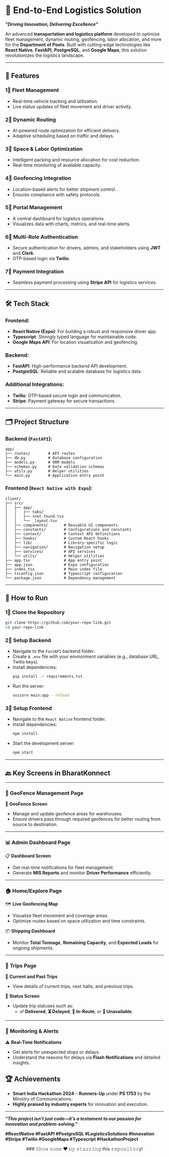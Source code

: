 # 🚀 **End-to-End Logistics Solution**

***"Driving Innovation, Delivering Excellence"***

An advanced **transportation and logistics platform** developed to optimize fleet management, dynamic routing, geofencing, labor allocation, and more for the **Department of Posts**. Built with cutting-edge technologies like **React Native**, **FastAPI**, **PostgreSQL**, and **Google Maps**, this solution revolutionizes the logistics landscape.

---

## 🌟 **Features**

### 1⃣ **Fleet Management**

- Real-time vehicle tracking and utilization.
- Live status updates of fleet movement and driver activity.

### 2⃣ **Dynamic Routing**

- AI-powered route optimization for efficient delivery.
- Adaptive scheduling based on traffic and delays.

### 3⃣ **Space & Labor Optimization**

- Intelligent packing and resource allocation for cost reduction.
- Real-time monitoring of available capacity.

### 4⃣ **Geofencing Integration**

- Location-based alerts for better shipment control.
- Ensures compliance with safety protocols.

### 5⃣ **Portal Management**

- A central dashboard for logistics operations.
- Visualizes data with charts, metrics, and real-time alerts.

### 6⃣ **Multi-Role Authentication**

- Secure authentication for drivers, admins, and stakeholders using **JWT** and **Clerk**.
- OTP-based login via **Twilio**.

### 7⃣ **Payment Integration**

- Seamless payment processing using **Stripe API** for logistics services.

---

## 🛠️ **Tech Stack**

### **Frontend**:

- **React Native (Expo)**: For building a robust and responsive driver app.
- **Typescript**: Strongly typed language for maintainable code.
- **Google Maps API**: For location visualization and geofencing.

### **Backend**:

- **FastAPI**: High-performance backend API development.
- **PostgreSQL**: Reliable and scalable database for logistics data.

### **Additional Integrations**:

- **Twilio**: OTP-based secure login and communication.
- **Stripe**: Payment gateway for secure transactions.

---

## 🗂️ **Project Structure**

### **Backend** (`FastAPI`):

```
app/
├── routes/        # API routes
├── db.py          # Database configuration
├── models.py      # ORM models
├── schemas.py     # Data validation schemas
├── utils.py       # Helper utilities
└── main.py        # Application entry point
```

### **Frontend** (`React Native with Expo`):

```
client/
├── src/
│   ├── app/
│   │   ├── tabs/        
│   │   ├── +not-found.tsx
│   │   └── _layout.tsx
│   ├── components/       # Reusable UI components
│   ├── constants/        # Configurations and constants
│   ├── context/          # Context API definitions
│   ├── hooks/            # Custom React hooks
│   ├── lib/              # Library-specific logic
│   ├── navigation/       # Navigation setup
│   ├── services/         # API services
│   └── utils/            # Helper utilities
├── app.tsx               # App entry point
├── app.json              # Expo configuration
├── index.tsx             # Main index file
├── tsconfig.json         # Typescript configuration
└── package.json          # Dependency management
```

---

## 🚀 **How to Run**

### 1⃣ **Clone the Repository**

```bash
git clone https://github.com/your-repo-link.git
cd your-repo-link
```

### 2⃣ **Setup Backend**

- Navigate to the `FastAPI` backend folder.
- Create a `.env` file with your environment variables (e.g., database URL, Twilio keys).
- Install dependencies:
  ```bash
  pip install -r requirements.txt
  ```
- Run the server:
  ```bash
  uvicorn main:app --reload
  ```

### 3⃣ **Setup Frontend**

- Navigate to the `React Native` frontend folder.
- Install dependencies:
  ```bash
  npm install
  ```
- Start the development server:
  ```bash
  npm start
  ```

---

## 🔙 **Key Screens in BharatKonnect**

---

### 🛃️ **GeoFence Management Page**  
📍 **GeoFence Screen**  
- Manage and update geofence areas for warehouses.  
- Ensure drivers pass through required geofences for better routing from source to destination.  

---

### 📊 **Admin Dashboard Page**  
📋 **Dashboard Screen**  
- Get real-time notifications for fleet management.  
- Generate **MIS Reports** and monitor **Driver Performance** efficiently.  

---

### 🏠 **Home/Explore Page**  
🗺️ **Live Geofencing Map**  
- Visualize fleet movement and coverage areas.  
- Optimize routes based on space utilization and time constraints.  

📦 **Shipping Dashboard**  
- Monitor **Total Tonnage**, **Remaining Capacity**, and **Expected Loads** for ongoing shipments.  

---

### 🚛 **Trips Page**  
📜 **Current and Past Trips**  
- View details of current trips, next halts, and previous trips.  

🛑 **Status Screen**  
- Update trip statuses such as:  
  - **✅ Delivered**, **⏳ Delayed**, **📍 In-Route**, or **🚫 Unavailable**.

---

### 🔔 **Monitoring & Alerts**  
⚠️ **Real-Time Notifications**  
- Get alerts for unexpected stops or delays.  
- Understand the reasons for delays via **Flash Notifications** and detailed insights.  


## 🏆 **Achievements**

- **Smart India Hackathon 2024** – **Runners-Up** under **PS 1753** by the Ministry of Communications.
- **Highly praised by industry experts** for innovation and execution.

---

***"This project isn’t just code—it’s a testament to our passion for innovation and problem-solving."***

**#ReactNative #FastAPI #PostgreSQL #LogisticsSolutions #Innovation #Stripe #Twilio #GoogleMaps #Typescript #HackathonProject**

<div align="center">
### 𝚂𝚑𝚘𝚠 𝚜𝚘𝚖𝚎 ❤️ 𝚋𝚢 𝚜𝚝𝚊𝚛𝚛𝚒𝚗𝚐 this 𝚛𝚎𝚙𝚘𝚜𝚒𝚝𝚘𝚛y!
</div>
